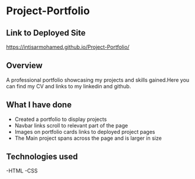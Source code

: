 # Project-Portfolio

## Link to Deployed Site

https://intisarmohamed.github.io/Project-Portfolio/

## Overview

A professional portfolio showcasing my projects and skills gained.Here you can find my CV and links to my linkedin and github.

## What I have done

- Created a portfolio to display projects
- Navbar links scroll to relevant part of the page
- Images on portfolio cards links to deployed project pages
- The Main project spans across the page and is larger in size

## Technologies used

-HTML
-CSS
